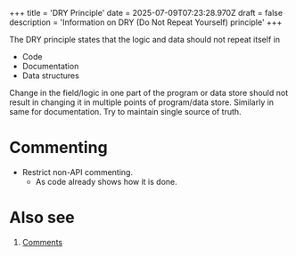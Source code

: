 +++
title = 'DRY Principle'
date = 2025-07-09T07:23:28.970Z
draft = false
description = 'Information on DRY (Do Not Repeat Yourself) principle'
+++

The DRY principle states that the logic and data should not repeat itself in
- Code
- Documentation
- Data structures

Change in the field/logic in one part of the program or data store should not result in changing it in multiple points of program/data store. Similarly in same for documentation. Try to maintain single source of truth.

# Commenting

- Restrict non-API commenting.
    - As code already shows how it is done.

# Also see

1. [Comments](./comments)